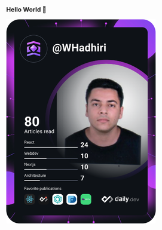 ### Hello World 👋
<a href="https://app.daily.dev/WHadhiri"><img src="https://github.com/WHadhiri/WHadhiri/blob/master/devcard.svg" width="400" alt="Wassim Hadhiri's Dev Card"/></a>
